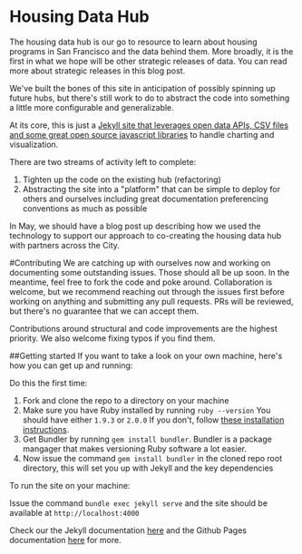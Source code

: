 Housing Data Hub
===============

The housing data hub is our go to resource to learn about housing programs in San Francisco and the data behind them. More broadly, it is the first in what we hope will be other strategic releases of data.  You can read more about strategic releases in this blog post.

We've built the bones of this site in anticipation of possibly spinning up future hubs, but there's still work to do to abstract the code into something a little more configurable and generalizable.

At its core, this is just a [Jekyll site that leverages open data APIs, CSV files and some great open source javascript libraries](http://housing.datasf.org/about/#acknowledgements) to handle charting and visualization.

There are two streams of activity left to complete:

1. Tighten up the code on the existing hub (refactoring)
2. Abstracting the site into a "platform" that can be simple to deploy for others and ourselves including great documentation preferencing conventions as much as possible

In May, we should have a blog post up describing how we used the technology to support our approach to co-creating the housing data hub with partners across the City.

#Contributing
We are catching up with ourselves now and working on documenting some outstanding issues. Those should all be up soon. In the meantime, feel free to fork the code and poke around. Collaboration is welcome, but we recommend reaching out through the issues first before working on anything and submitting any pull requests. PRs will be reviewed, but there's no guarantee that we can accept them.

Contributions around structural and code improvements are the highest priority. We also welcome fixing typos if you find them.

##Getting started
If you want to take a look on your own machine, here's how you can get up and running:

Do this the first time:

1. Fork and clone the repo to a directory on your machine
2. Make sure you have Ruby installed by running `ruby --version` You should have either `1.9.3` or `2.0.0` If you don't, follow [these installation instructions](https://www.ruby-lang.org/en/downloads/).
3. Get Bundler by running `gem install bundler`. Bundler is a package mangager that makes versioning Ruby software a lot easier.
4. Now issue the command `gem install bundler` in the cloned repo root directory, this will set you up with Jekyll and the key dependencies

To run the site on your machine:

Issue the command `bundle exec jekyll serve` and the site should be available at `http://localhost:4000`

Check our the Jekyll documentation [here](http://jekyllrb.com/docs/usage/) and the Github Pages documentation [here](https://help.github.com/articles/using-jekyll-with-pages/) for more.
